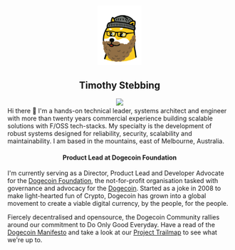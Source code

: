 <div id="header" align="center">
  <img src="timothy.png" width="100"/>
  <h2>Timothy Stebbing</h2>
  <div>
  <a href=”https://twitter.com/tjstebbing"><img src=”https://img.shields.io/twitter/follow/tjstebbing?label=@tjstebbing&style=social"></a>
  </div>
</div>
Hi there 👋 I'm a hands-on technical leader, systems architect and engineer with more than twenty years commercial experience building scalable solutions with F/OSS tech-stacks. My specialty is the development of robust systems designed for reliability, security, scalability and maintainability. I am based in the mountains, east of Melbourne, Australia.

<div align="center">
  <h4>Product Lead at Dogecoin Foundation</h4>  
</div>

I'm currently serving as a Director, Product Lead and Developer Advocate for the [Dogecoin Foundation](https://foundation.dogecoin.com), the not-for-profit organisation tasked with governance and advocacy for the [Dogecoin](https://dogecoin.com).  Started as a joke in 2008 to make light-hearted fun of Crypto, Dogecoin has grown into a global movement to create a viable digital currency, by the people, for the people. 

Fiercely decentralised and opensource, the Dogecoin Community rallies around our commitment to Do Only Good Everyday. Have a read of the [Dogecoin Manifesto](https://foundation.dogecoin.com/manifesto/) and take a look at our [Project Trailmap](https://foundation.dogecoin.com/trailmap/prologue/) to see what we're up to. 

